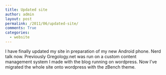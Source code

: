```yaml
---
title: Updated site
author: admin
layout: post
permalink: /2011/06/updated-site/
comments: True
categories:
  - website
---
```

I have finally updated my site in preparation of my new Android phone. Nerd talk now. Previously Gregology.net was run on a custom content management system I made with the blog running on wordpress. Now I&#8217;ve migrated the whole site onto wordpress with the zBench theme.